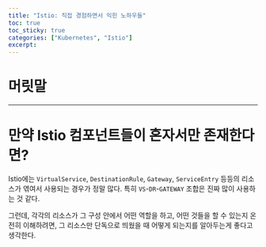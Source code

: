 ```yaml
---
title: "Istio: 직접 경험하면서 익힌 노하우들"
toc: true
toc_sticky: true
categories: ["Kubernetes", "Istio"]
excerpt: 
---
```


# 머릿말

<hr/>




# 만약 Istio 컴포넌트들이 혼자서만 존재한다면?

Istio에는 `VirtualService`, `DestinationRule`, `Gateway`, `ServiceEntry` 등등의 리소스가 엮여서 사용되는 경우가 정말 많다. 특히 `VS`-`DR`-`GATEWAY` 조합은 진짜 많이 사용하는 것 같다.

그런데, 각각의 리소스가 그 구성 안에서 어떤 역할을 하고, 어떤 것들을 할 수 있는지 온전히 이해하려면, 그 리소스만 단독으로 띄웠을 때 어떻게 되는지를 알아두는게 좋다고 생각한다.

